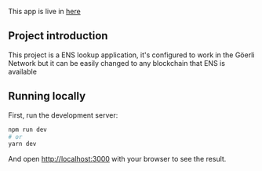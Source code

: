 This app is live in [here]("https://ens-lookup-ethanol48.vercel.app/")

## Project introduction

This project is a ENS lookup application, it's configured to work in the Göerli Network but it can be easily changed to any blockchain that ENS is available

## Running locally

First, run the development server:

```bash
npm run dev
# or
yarn dev
```

And open [http://localhost:3000](http://localhost:3000) with your browser to see the result.
